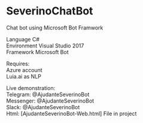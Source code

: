 # SeverinoChatBot
Chat bot using Microsoft Bot Framwork


Language C# <br/>
Environment Visual Studio 2017 <br/>
Framework Microsoft Bot <br/>

Requires: <br/>
Azure account <br/>
Luia.ai as NLP <br/>

Live demonstration: <br/>
Telegram: @AjudanteSeverinoBot <br/>
Messenger: @AjudanteSeverinoBot <br/>
Slack: @AjudanteSeverinoBot <br/>
Html: [AjudanteSeverinoBot-Web.html] File in project
